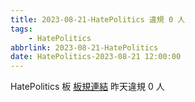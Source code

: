 ```yaml
---
title: 2023-08-21-HatePolitics 違規 0 人
tags:
    - HatePolitics
abbrlink: 2023-08-21-HatePolitics
date: HatePolitics-2023-08-21 12:00:00
---
```

HatePolitics 板 [板規連結](https://www.ptt.cc/bbs/HatePolitics/M.1617115262.A.D60.html)
昨天違規 0 人
